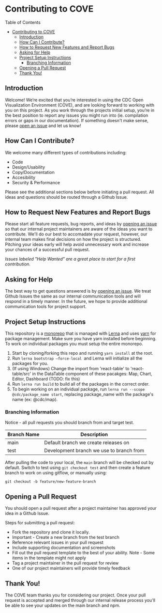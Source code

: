 # Contributing to COVE

Table of Contents
- [Contributing to COVE](#contributing-to-cove)
  - [Introduction](#introduction)
  - [How Can I Contribute?](#how-can-i-contribute)
  - [How to Request New Features and Report Bugs](#how-to-request-new-features-and-report-bugs)
  - [Asking for Help](#asking-for-help)
  - [Project Setup Instructions](#project-setup-instructions)
    - [Branching Information](#branching-information)
  - [Opening a Pull Request](#opening-a-pull-request)
  - [Thank You!](#thank-you)

## Introduction
Welcome! We’re excited that you’re interested in using the CDC Open Visualization Environment (COVE), and are looking forward to working with you on this project. As you work through the projects initial setup, you’re in the best position to report any issues you might run into (ie. compilation errors or gaps in our documentation).
If something doesn't make sense, please [open an issue](https://github.com/CDCgov/cdc-open-viz/issues) and let us know!

## How Can I Contribute?
We welcome many different types of contributions including:

* Code
* Design/Usability
* Copy/Documentation
* Accesibility
* Security & Performance

Please see the additional sections below before initiating a pull request. All ideas and questions should be routed through a Github Issue.

## How to Request New Features and Report Bugs
Please start all feature requests, bug reports, and ideas by [opening an issue](https://github.com/CDCgov/cdc-open-viz/issues) so that our internal project maintainers are aware of the ideas you want to contribute. We'll do our best to accomadate your request, however, our internal team makes final decisions on how the project is structured. Pitching your ideas early will help avoid unnecessary work and increase your chances of a successful pull request.

*Issues labeled "Help Wanted" are a great place to start for a first contribution.*

## Asking for Help
The best way to get questions answered is by [opening an issue](https://github.com/CDCgov/cdc-open-viz/issues). We treat Github Issues the same as our internal communication tools and will respond in a timely manner. In the future, we hope to provide additional communication tools for project support.

## Project Setup Instructions
This repository is a [monorepo](https://en.wikipedia.org/wiki/Monorepo) that is managed with [Lerna](https://github.com/lerna/lerna#readme) and uses [yarn](https://yarnpkg.com/) for package management. Make sure you have yarn installed before beginning. To work on individual packages you must setup the entire monorepo.

1. Start by cloning/forking this repo and running `yarn install` at the root.
2. Run `lerna bootstrap —force-local `and Lerna will initialize all the packages for you.
3. (If using Windows) Change the import from 'react-table' to 'react-table/src' in the DataTable component of these pacakges: Map, Chart, Editor, Dashboard (TODO: fix this)
4. Run `lerna run build` to build all of the packages in the correct order.
5. To begin working on an individual package, run `lerna run --scope @cdc/package_name start`, replacing package_name with the package's name (ex: @cdc/map).

### Branching Information
Notice - all pull requests you should branch from and target test.

|Branch Name   | Description  |
|---|---|
| main  | Default branch we create releases on |
| test | Development branch we use to branch from |

After pulling the code to your local, the `main` branch will be checked out by default. Switch to test using `git checkout test` and then create a feature branch to work on using gitflow, or manually using:

 `git checkout -b feature/new-feature-branch`

## Opening a Pull Request
You should open a pull request after a project maintainer has approved your idea in a Github Issue.

Steps for submitting a pull request:

- Fork the repository and clone it locally.
- Important - Create a new branch from the test branch
- Reference relevant issues in your pull request
- Include supporting documentation and screenshots
- Fill out the pull request template to the best of your ability. Note - Some items in the template might not apply
- Tag a project maintainer in the pull request for review
- One of our project maintainers will provide timely feedback

## Thank You!
The COVE team thanks you for considering our project. Once your pull request is accepted and merged through our internal release process you'll be able to see your updates on the main branch and npm.
